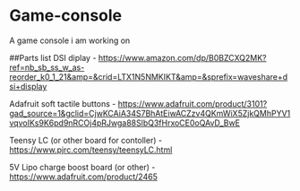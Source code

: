 # Game-console
A game console i am working on

##Parts list
DSI diplay - https://www.amazon.com/dp/B0BZCXQ2MK?ref=nb_sb_ss_w_as-reorder_k0_1_21&amp=&crid=LTX1N5NMKIKT&amp=&sprefix=waveshare+dsi+display

Adafruit soft tactile buttons - https://www.adafruit.com/product/3101?gad_source=1&gclid=CjwKCAiA34S7BhAtEiwACZzv4QKmWiX5ZjkQMhPYV1vqvoIKs9K6pd9nRCOj4pRJwga88SlbQ3fHrxoCE0oQAvD_BwE

Teensy LC (or other board for contoller) - https://www.pjrc.com/teensy/teensyLC.html

5V Lipo charge boost board (or other) - https://www.adafruit.com/product/2465
